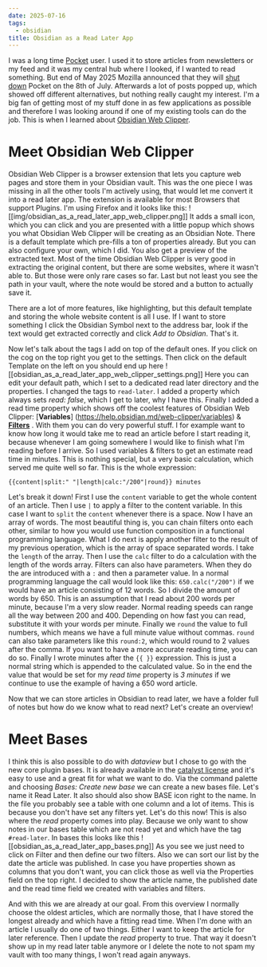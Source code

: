 ```yaml
---
date: 2025-07-16
tags:
  - obsidian
title: Obsidian as a Read Later App
---
```

I was a long time [Pocket](https://getpocket.com/farewell) user. I used it to store articles from newsletters or my feed and it was my central hub where I looked, if I wanted to read something. But end of May 2025 Mozilla announced that they will [shut down](https://support.mozilla.org/en-US/kb/future-of-pocket#w_why-is-pocket-shutting-down) Pocket on the 8th of July. Afterwards a lot of posts popped up, which showed off different alternatives, but nothing really caught my interest. I'm a big fan of getting most of my stuff done in as few applications as possible and therefore I was looking around if one of my existing tools can do the job. This is when I learned about [Obsidian Web Clipper](https://obsidian.md/clipper). 

# Meet Obsidian Web Clipper
Obsidian Web Clipper is a  browser extension that lets you capture web pages and store them in your Obsidian vault. This was the one piece I was missing in all the other tools I'm actively using, that would let me convert it into a read later app. The extension is available for most Browsers that support Plugins. I'm using Firefox and it looks like this:
![[img/obsidian_as_a_read_later_app_web_clipper.png]]
It adds a small icon, which you can click and you are presented with a little popup which shows you what Obsidian Web Clipper will be creating as an Obsidian Note. There is a default template which pre-fills a ton of properties already. But you can also configure your own, which I did. You also get a preview of the extracted text. Most of the time Obsidian Web  Clipper is very good in extracting the original content, but there are some websites, where it wasn't able to. But those were only rare cases so far. Last but not least you see the path in your vault, where the note would be stored and a button to actually save it.

There are a lot of more features, like highlighting, but this default template and storing the whole website content is all I use. If I want to store something I click the Obsidian Symbol next to the address bar, look if the text would get extracted correctly and click *Add to Obsidian*. That's it. 

Now let's talk about the tags I add on top of the default ones. If you click on the cog on the top right you get to the settings. Then click on the default Template on the left on you should end up here
![[obsidian_as_a_read_later_app_web_clipper_settings.png]]
Here you can edit your default path, which I set to a dedicated read later directory and the properties. I changed the tags to `read-later`. I added a property which always sets *read: false*, which I get to later, why I have this. Finally I added a read time property which shows off the coolest features of Obsidian Web Clipper: [**Variables**] (https://help.obsidian.md/web-clipper/variables) & [**Filters**](https://help.obsidian.md/web-clipper/filters) . With them you can do very powerful stuff. I for example want to know how long it would take me to read an article before I start reading it, because whenever I am going somewhere I would like to finish what I'm reading before I arrive. So I used variables & filters to get an estimate read time in minutes. This is nothing special, but a very basic calculation, which served me quite well so far. This is the whole expression:
```
{{content|split:" "|length|calc:"/200"|round}} minutes
```
Let's break it down!
First I use the `content` variable to get the whole content of an article. Then I use `|` to apply a filter to the content variable. In this case I want to `split` the `content` whenever there is a space. Now I have an array of words. The most beautiful thing is, you can chain filters onto each other, similar to how you would use function composition in a functional programming language. What I do next is apply another filter to the result of my previous operation, which is the array of space separated words. I take the `length` of the array. Then I use the `calc` filter to do a calculation with the length of the words array. Filters can also have parameters. When they do the are introduced with a `:` and  then a parameter value. In a normal programming language the call would look like this: `650.calc("/200")`  if we would have an article consisting of 12 words. So I divide the amount of words by 650. This is an assumption that I read about 200 words per minute, because I'm a very slow reader. Normal reading speeds can range all the way between 200 and 400. Depending on how fast you can read, substitute it with your words per minute. Finally we `round` the value to full numbers, which means we have a full minute value without commas. `round` can also take parameters like this `round:2`, which would round to 2 values after the comma. If you want to have a more accurate reading time, you can do so. Finally I wrote minutes after the `{{ }}` expression. This is just a normal string which is appended to the calculated value. So in the end the value that would be set for my *read time* property is *3 minutes* if we continue to use the example of having a 650 word article.

Now that we can store articles in Obsidian to read later, we have a folder full of notes but how do we know what to read next? Let's create an overview!
# Meet Bases
I think this is also possible to do with *dataview* but I chose to go with the new core plugin bases. It is already available in the [catalyst license](https://help.obsidian.md/catalyst) and  it's easy to use and a great fit for what we want to do. Via the command palette and choosing *Bases: Create new base* we can create a new bases file. Let's name it Read Later. It also should also show BASE icon right to the name. In the file you probably see a table with one column and a lot of items. This is because you don't have set any filters yet. Let's do this now! This is also where the *read* property comes into play. Because we only want to show notes in our bases table which are not read yet and which have the tag `#read-later`. In bases this looks like this
![[obsidian_as_a_read_later_app_bases.png]]
As you see we just need to click on Filter and then define our two filters. Also we can sort our list by the date the article was published. In case you have properties shown as columns that you don't want, you can click those as well via the Properties field on the top right. I decided to show the article name, the published date and the read time field we created with variables and filters. 

And with this we are already at our goal. From this overview I normally choose the oldest articles, which are normally those, that I have stored the longest already and which have a fitting read time. When I'm done with an article I usually do one of two things. Either I want to keep the article for later reference. Then I update the *read* property to true. That way it doesn't show up in my read later table anymore or I delete the note to not spam my vault with too many things, I won't read again anyways.